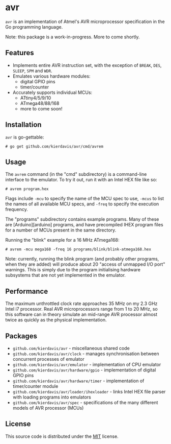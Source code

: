 avr
===

`avr` is an implementation of Atmel's AVR microprocessor specification in the Go
programming language.

Note: this package is a work-in-progress. More to come shortly.

## Features

* Implements entire AVR instruction set, with the exception of `BREAK`, `DES`, `SLEEP`, `SPM` and `WDR`.
* Emulates various hardware modules:
    * digital GPIO pins
    * timer/counter
* Accurately supports individual MCUs:
    * ATtiny4/5/9/10
    * ATmega48/88/168
    * more to come soon!

## Installation

`avr` is go-gettable:

    # go get github.com/kierdavis/avr/cmd/avrem

## Usage

The `avrem` command (in the "cmd" subdirectory) is a command-line interface to
the emulator. To try it out, run it with an Intel HEX file like so:

    # avrem program.hex

Flags include `-mcu` to specify the name of the MCU spec to use, `-mcus` to list
the names of all available MCU specs, and `-freq` to specify the execution
frequency.

The "programs" subdirectory contains example programs. Many of these are
[Arduino][arduino] programs, and have precompiled IHEX program files for a
number of MCUs present in the same directory.

Running the "blink" example for a 16 MHz ATmega168:

    # avrem -mcu mega168 -freq 16 programs/blink/blink-atmega168.hex

Note: currently, running the blink program (and probably other programs, when
they are added) will produce about 20 "access of unmapped I/O port" warnings.
This is simply due to the program initialising hardware subsystems that are not
yet implemented in the emulator.

## Performance

The maximum unthrottled clock rate approaches 35 MHz on my 2.3 GHz Intel i7
processor. Real AVR microprocessors range from 1 to 20 MHz, so this software can
in theory simulate an mid-range AVR processor almost twice as quickly as the
physical implementation.

## Packages

* `github.com/kierdavis/avr` - miscellaneous shared code
* `github.com/kierdavis/avr/clock` - manages synchronisation between concurrent processes of emulator
* `github.com/kierdavis/avr/emulator` - implementation of CPU emulator
* `github.com/kierdavis/avr/hardware/gpio` - implementation of digital GPIO pins
* `github.com/kierdavis/avr/hardware/timer` - implementation of timer/counter module
* `github.com/kierdavis/avr/loader/ihexloader` - links Intel HEX file parser with loading programs into emulators
* `github.com/kierdavis/avr/spec` - specifications of the many different models of AVR processor (MCUs)

## License

This source code is distributed under the [MIT][license] license.

[license]: https://github.com/kierdavis/avr/blob/master/LICENSE
